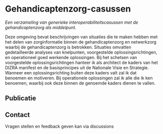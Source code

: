 # Gehandicaptenzorg-casussen
*Een verzameling van generieke interoperabiliteitscasussen met de gehandicaptenzorg als middelpunt.*

Deze omgeving bevat beschrijvingen van situaties die te maken hebben met het delen van zorginformatie binnen de gehandicaptenzorg en netwerkzorg waarbij de gehandicaptenzorg is betrokken.
Situaties omvatten gedetailleerde analyses van knelpunten, voorgestelde oplossingsrichtingen, en operationeel goed werkende oplossingen. Bij het schetsen van voorgestelde oplossingsrichtingen hanteer ik als architect de kaders van het DIZRA manifest en de basisprincipes uit de Nationale Visie en Strategie. Wanneer een oplossingsrichting buiten deze kaders valt zal ik dat benoemen en motiveren. Bij operationele oplossingen zal ik alle die ik ken benoemen, waarbij ook deze binnen de genoemde kaders dienen te vallen.

## Publicatie


## Contact
Vragen stellen en feedback geven kan via discussions



